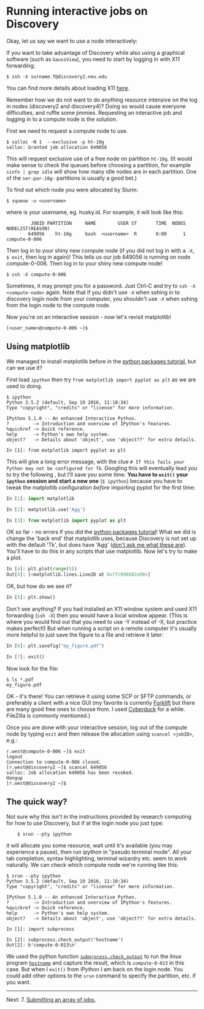 # Running interactive jobs on Discovery

Okay, let us say we want to use a node interactively:

If you want to take advantage of Discovery while also using a graphical software (such as `GaussView`), you need to start by logging in with X11 forwarding:

	$ ssh -X surname.f@discovery2.neu.edu

You can find more details about loading X11 [here](01-logging-in.md).

Remember how we do not want to do anything resource intensive on the log in nodes (discovery2 and discovery4)?
Doing so would cause everyone difficulties, and ruffle some jimmies.
Requesting an interactive job and logging in to a compute node is the solution.

First we need to request a compute node to use.

	$ salloc -N 1  --exclusive -p ht-10g
	salloc: Granted job allocation 649056

This will request exclusive use of a free node on partition `ht-10g`.
(It would make sense to check the queues before choosing a partition, for example `sinfo | grep idle` will show how many idle nodes are in each partition.
	One of the `ser-par-10g-` partitions is usually a good bet.)

To find out which node you were allocated by Slurm:

	$ squeue -u <username>

where <username> is your username, eg. husky.id.
For example, it will look like this:

	         JOBID PARTITION     NAME        USER ST       TIME  NODES NODELIST(REASON)
	        649056    ht-10g     bash  <username>  R       0:08      1 compute-0-006


Then log in to your shiny new compute node (if you did not log in with a `-X`, `$ exit`, then log in again)!
This tells us our job 649056 is running on node compute-0-006.
Then log in to your shiny new compute node!

	$ ssh -X compute-0-006

Sometimes, it may prompt you for a password. Just Ctrl-C and try to `ssh -X <compute-node>` again.
Note that if you didn't use `-X` when sshing in to discovery login node from your computer, you shouldn't use `-X` when sshing from the login node to the compute node.

Now you're on an interactive session - now let's revisit matplotlib!

	[<user_name>@compute-0-006 ~]$


## Using matplotlib
We managed to install matplotlib before in the [python packages tutorial](04b-python-packages.md), but can we use it?

First load `ipython` then try `from matplotlib import pyplot as plt` as we are used to doing.

```
$ ipython
Python 3.5.2 (default, Sep 19 2016, 11:10:34)
Type "copyright", "credits" or "license" for more information.

IPython 5.1.0 -- An enhanced Interactive Python.
?         -> Introduction and overview of IPython's features.
%quickref -> Quick reference.
help      -> Python's own help system.
object?   -> Details about 'object', use 'object??' for extra details.

In [1]: from matplotlib import pyplot as plt
```

This will give a long error message, with the clue `# If this fails your Python may not be configured for Tk`.  Googling this will eventually lead you to try the following
, but I'll save you some time. **You have to `exit()` your `ipython` session and start a new one**  (`$ ipython`) because you have to tweak the matplotlib configuration *before* importing pyplot for the first time:

```python
In [1]: import matplotlib

In [2]: matplotlib.use('Agg')

In [3]: from matplotlib import pyplot as plt
```

OK so far - no errors if you did the [python packages tutorial](04b-python-packages.md)!
What we did is change the 'back end' that matplotlib uses, because Discovery is not set up with the default 'Tk', but does have 'Agg' ([don't ask me what these are](http://lmgtfy.com/?q=what+are+Tk+and+Agg)). You'll have to do this in any scripts that use matplotlib. Now let's try to make a plot.

```python
In [4]: plt.plot(range(5))
Out[4]: [<matplotlib.lines.Line2D at 0x7fc098b02a90>]
```

OK, but how do we see it?

```python
In [5]: plt.show()
```

Don't see anything? If you had installed an X11 window system and used X11 forwarding (`ssh -X`) then you would have a local window appear.
(This is where you would find out that you need to use -Y instead of -X, but practice makes perfect!)
But when running a script on a remote computer it's usually more helpful to just save the figure to a file and retrieve it later:

```python
In [6]: plt.savefig("my_figure.pdf")

In [7]: exit()
```

Now look for the file:

```
$ ls *.pdf
my_figure.pdf
```

OK - it's there!  You can retrieve it using some SCP or SFTP commands, or preferably a client with a nice GUI (my favorite is currently [Forklift](http://www.binarynights.com/forklift/) but there are many good free ones to choose from. I used [Cyberduck](https://cyberduck.io/) for a while.
FileZilla is commonly mentioned.)

Once you are done with your interactive session, log out of the compute node
by typing `exit` and then release the allocation using `scancel <jobID>`, e.g.:

```
r.west@compute-0-006 ~]$ exit
logout
Connection to compute-0-006 closed.
[r.west@discovery2 ~]$ scancel 649056
salloc: Job allocation 649056 has been revoked.
Hangup
[r.west@discovery2 ~]$
```

## The quick way?

Not sure why this isn't in the instructions provided by research computing for how to use Discovery, but if at the login node you just type:

		$ srun --pty ipython

it will allocate you some resource, wait until it's available (you may experience a pause), then run ipython in "pseudo terminal mode". All your tab completion, syntax highlighting, terminal wizardry etc. seem to work naturally.
We can check which compute node we're running like this:

```
$ srun --pty ipython
Python 3.5.2 (default, Sep 19 2016, 11:10:34)
Type "copyright", "credits" or "license" for more information.

IPython 5.1.0 -- An enhanced Interactive Python.
?         -> Introduction and overview of IPython's features.
%quickref -> Quick reference.
help      -> Python's own help system.
object?   -> Details about 'object', use 'object??' for extra details.

In [1]: import subprocess

In [2]: subprocess.check_output('hostname')
Out[2]: b'compute-0-013\n'
```

We used the python function [`subprocess.check_output`](https://docs.python.org/3/library/subprocess.html#subprocess.check_output) to run the linux program [`hostname`](https://linux.die.net/man/1/hostname) and capture the result, which is `compute-0-013` in this case. But when I `exit()` from iPython I am back on the login node.  You could add other options to the `srun` command to specify the partition, etc. if you want.

---
Next: 7. [Submitting an array of jobs.](07-arrays.md)
